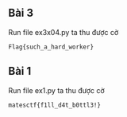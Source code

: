## Bài 3
Run file ex3x04.py ta thu được cờ

`Flag{such_a_hard_worker}`

## Bài 1
Run file ex1.py ta thu được cờ

`matesctf{f1ll_d4t_b0ttl3!}`